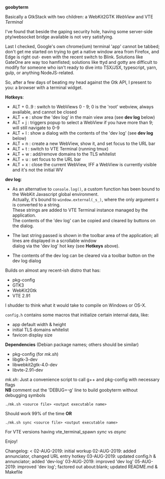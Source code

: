 **goobyterm**
  
Basically a GtkStack with two children: a WebKit2GTK _WebView_ and VTE _Terminal_

I've found that beside the gaping security hole, having some server-side pty/websocket bridge available
is not very satisfying.

Last I checked, Google's own chrome(ium) terminal 'app' cannot be tabbed; don't get me started on trying
to get a native window area from Firefox, and Edge is right out- even with the recent switch to Blink.
Solutions like GateOne are way too hamfisted; solutions like ttyd and gotty are difficult to modify for someone
who isn't ready to dive into TSX/JSX, typescript, yarn, gulp, or anything NodeJS-related.

So, after a few days of beating my head against the Gtk API, I present to you: a browser with a terminal widget.

**Hotkeys**:
- ALT + 0..9 : switch to WebViews 0 - 9; 0 is the 'root' webview, always available, and cannot be closed
- ALT + e    : show the 'dev log' in the main view area (see **dev log** below)
- ALT + j    : triggers popup to select a WebView if you have more than 9; will still navigate to 0-9
- ALT + l    : show a dialog with the contents of the 'dev log' (see **dev log** below)
- ALT + n    : create a new WebView, show it, and set focus to the URL bar
- ALT + t    : switch to VTE Terminal (running tmux)
- ALT + w    : add/remove domains to the TLS whitelist
- ALT + u    : set focus to the URL bar
- ALT + x    : close the current WebView, IFF a WebView is currently visible and it's not the initial WV

**dev log**:
 - As an alternative to `console.log()`, a custom function has been bound to the WebKit Javascript global environment.<br/>
Actually, it's bound to `window.external(_s_)`, where the only argument _s_ is converted to a string.<br/>
These strings are added to VTE Terminal instance managed by the application.<br/>
The contents of the 'dev log' can be copied and cleared by buttons on the dialog.

 - The last string passed is shown in the toolbar area of the application; all lines are displayed in a scrollable window<br/>
dialog via the 'dev log' hot key (see **Hotkeys** above).

 - The contents of the dev log can be cleared via a toolbar button on the dev log dialog

Builds on almost any recent-ish distro that has:
 - pkg-config
 - GTK3
 - WebKit2Gtk
 - VTE 2.91

I shudder to think what it would take to compile on Windows or OS-X.

`config.h` contains some macros that initialize certain internal data, like:
 - app default width & height
 - initial TLS domains whitelist
 - favicon display size

**Dependencies** (Debian package names; others should be similar)
- pkg-config (for _mk.sh_)
- libgtk-3-dev
- libwebkit2gtk-4.0-dev
- libvte-2.91-dev

_mk.sh_:
Just a convenience script to call g++ and pkg-config with necessary flags<br/>
**NB** comment out the 'DEBUG=-g' line to build goobyterm without debugging symbols
```shell
./mk.sh <source file> <output executable name>
```
Should work 99% of the time
**OR**
```shell
./mk.sh sync <source file> <output executable name>
```
For VTE versions having vte_terminal_spawn _sync_ vs _async_

Enjoy!

Changelog:
 < 02-AUG-2019: initial workup
   02-AUG-2019: added annunciator, changed URL entry hotkey
   03-AUG-2019: updated config.h & annunciator; added 'dev-log'
   03-AUG-2019: improved 'dev log'
   05-AUG-2019: improved 'dev log'; factored out about:blank; updated README.md & Makefile
